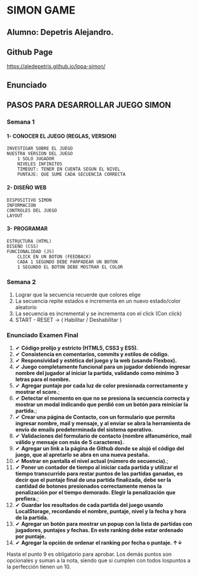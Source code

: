 # SIMON GAME
## Alumno: Depetris Alejandro.
## Github Page
https://aledepetris.github.io/lppa-simon/

## Enunciado
## PASOS PARA DESARROLLAR JUEGO SIMON

### Semana 1
#### 1- CONOCER EL JUEGO (REGLAS, VERSION)
	INVESTIGAR SOBRE EL JUEGO
	NUESTRA VERSION DEL JUEGO
		1 SOLO JUGADOR 
		NIVELES INFINITOS 
		TIMEOUT: TENER EN CUENTA SEGUN EL NIVEL 
		PUNTAJE: QUE SUME CADA SECUENCIA CORRECTA

#### 2- DISEÑO WEB
	DISPOSITIVO SIMON
	INFORMACION
	CONTROLES DEL JUEGO
	LAYOUT

#### 3- PROGRAMAR 
	ESTRUCTURA (HTML)
	DISEÑO (CSS)
	FUNCIONALIDAD (JS)
		CLICK EN UN BOTON (FEEDBACK)
		CADA 1 SEGUNDO DEBE PARPADEAR UN BOTON 
		1 SEGUNDO EL BOTON DEBE MOSTRAR EL COLOR 


### Semana 2
 1. Lograr que la secuencia recuerde que colores elige
 2. La secuencia repite estados e incrementa en un nuevo estado/color aleatorio
 3. La secuencia es incremental y se incrementa con el click (Con click)
 4. START - RESET -> ( Habilitar / Deshabilitar )


### Enunciado Examen Final
1. &#10004; **Código prolijo y estricto (HTML5, CSS3 y ES5).**
2. &#10004; **Consistencia en comentarios, commits y estilos de código.** 
3. &#10004; **Responsividad y estética del juego y la web (usando Flexbox).**
4. &#10004; **Juego completamente funcional para un jugador debiendo ingresar nombre del jugador al iniciar la partida, validando como mínimo 3 letras para el nombre.** 
5. &#10004; **Agregar puntaje por cada luz de color presionada correctamente y mostrar el score.**;
6. &#10004; **Detectar el momento en que no se presiona la secuencia correcta y mostrar un modal indicando que perdió con un botón para reiniciar la partida.**;
7. &#10004; **Crear una página de Contacto, con un formulario que permita ingresar nombre, mail y mensaje, y al enviar se abra la herramienta de envío de emails predeterminada del sistema operativo.**
8. &#10004; **Validaciones del formulario de contacto (nombre alfanumérico, mail válido y mensaje con más de 5 caracteres).**
9. &#10004; **Agregar un link a la página de Github donde se alojó el código del juego, que al apretarlo se abra en una nueva pestaña.**
10. &#10004; **Mostrar en pantalla el nivel actual (número de secuencia).**;
11. &#10004; **Poner un contador de tiempo al iniciar cada partida y utilizar el tiempo transcurrido para restar puntos de las partidas ganadas, es decir que el puntaje final de una partida finalizada, debe ser la cantidad de botones presionados correctamente menos la penalización por el tiempo demorado. Elegir la penalización que prefiera.**;
12. &#10004; **Guardar los resultados de cada partida del juego usando LocalStorage, recordando el nombre, puntaje, nivel y la fecha y hora de la partida.**
13. &#10004; **Agregar un botón para mostrar un popup con la lista de partidas con jugadores, puntajes y fechas. En este ranking debe estar ordenado por puntaje.**
14. &#10004; **Agregar la opción de ordenar el ranking por fecha o puntaje. ↑↓**

Hasta el punto 9 es obligatorio para aprobar. Los demás puntos son opcionales y suman a la nota, siendo que si cumplen con todos lospuntos a la perfección tienen un 10.
